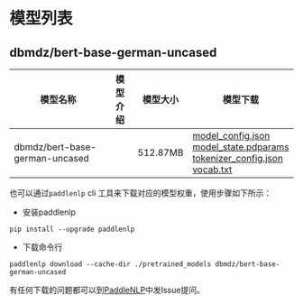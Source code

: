 #  模型列表

## dbmdz/bert-base-german-uncased

| 模型名称 | 模型介绍 | 模型大小  | 模型下载 |
| --- | --- | --- | --- |
|dbmdz/bert-base-german-uncased|  | 512.87MB | [model_config.json](https://bj.bcebos.com/paddlenlp/models/community/dbmdz/bert-base-german-uncased/model_config.json)<br>[model_state.pdparams](https://bj.bcebos.com/paddlenlp/models/community/dbmdz/bert-base-german-uncased/model_state.pdparams)<br>[tokenizer_config.json](https://bj.bcebos.com/paddlenlp/models/community/dbmdz/bert-base-german-uncased/tokenizer_config.json)<br>[vocab.txt](https://bj.bcebos.com/paddlenlp/models/community/dbmdz/bert-base-german-uncased/vocab.txt) |

也可以通过`paddlenlp` cli 工具来下载对应的模型权重，使用步骤如下所示：

* 安装paddlenlp

```shell
pip install --upgrade paddlenlp
```

* 下载命令行

```shell
paddlenlp download --cache-dir ./pretrained_models dbmdz/bert-base-german-uncased
```

有任何下载的问题都可以到[PaddleNLP](https://github.com/PaddlePaddle/PaddleNLP)中发Issue提问。